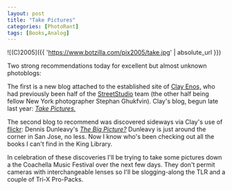```yaml
---
layout: post
title: "Take Pictures"
categories: [PhotoRant]
tags: [Books,Analog]
---
```



![(C)2005]({{ 'https://www.botzilla.com/pix2005/take.jpg' | absolute_url }})


Two strong recommendations today for excellent but almost unknown photoblogs:

The first is a new blog attached to the established site of <a href="http://www.clayenos.com/">Clay Enos,</a> who had previously been half of the <a href="http://www.streetstudio.com/">StreetStudio</a> team (the other half being fellow New York photographer Stephan Ghukfvin). Clay's blog, begun late last year: <a href="http://clayenos.blogspot.com/"><i>Take Pictures.</i></a>

<!--more-->
The second blog to recommend was discovered sideways via Clay's use of <a href="http://www.flickr.com/">flickr</a>: Dennis Dunleavy's <a href="http://ddunleavy.typepad.com/the_big_picture/"><i>The Big Picture?</i></a> Dunleavy is just around the corner in San Jose, no less. Now I know who's been checking out all the books I can't find in the King Library.

In celebration of these discoveries I'll be trying to take some pictures down a the Coachella Music Festival over the next few days. They don't permit cameras with interchangeable lenses so I'll be slogging-along the TLR and a couple of Tri-X Pro-Packs.
